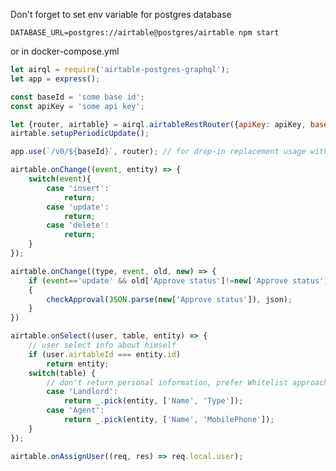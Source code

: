 
Don't forget to set env variable for postgres database 

```DATABASE_URL=postgres://airtable@postgres/airtable npm start```

or in docker-compose.yml

```javascript
let airql = require('airtable-postgres-graphql');
let app = express();

const baseId = 'some base id';
const apiKey = 'some api key';

let {router, airtable} = airql.airtableRestRouter({apiKey: apiKey, base: baseId, tables: ['Property', 'Feature']});
airtable.setupPeriodicUpdate();

app.use(`/v0/${baseId}`, router); // for drop-in replacement usage with Airtable.js, just change host

airtable.onChange((event, entity) => {
    switch(event){
        case 'insert':
            return;
        case 'update':
            return;
        case 'delete':
            return;
    }
});

airtable.onChange((type, event, old, new) => {
    if (event=='update' && old['Approve status']!=new['Approve status'])
    {
        checkApproval(JSON.parse(new['Approve status']), json);
    }
})

airtable.onSelect((user, table, entity) => {
    // user select info about himself
    if (user.airtableId === entity.id)
        return entity;
    switch(table) {
        // don't return personal information, prefer Whitelist approach because field names in Airtable can be easily changed
        case 'Landlord':
            return _.pick(entity, ['Name', 'Type']);
        case 'Agent':
            return _.pick(entity, ['Name', 'MobilePhone']);
    }
});

airtable.onAssignUser((req, res) => req.local.user);
```
